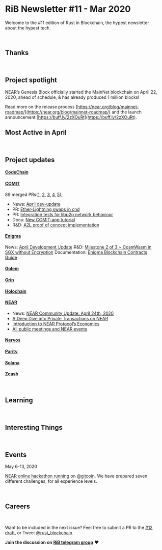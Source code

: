 # RiB Newsletter #11 - Mar 2020

Welcome to the #11 edition of Rust in Blockchain, the hypest newsletter about the hypest tech. <!--[Previous: #10](). -->


&nbsp;


## Thanks


&nbsp;


## Project spotlight

NEAR’s Genesis Block officially started the MainNet blockchain on April 22, 2020, ahead of schedule, & has already produced 1 million blocks!

Read more on the release process [https://near.org/blog/mainnet-roadmap/](https://near.org/blog/mainnet-roadmap/) and the launch announcement [https://buff.ly/2zXOuRt](https://buff.ly/2zXOuRt).

## Most Active in April

&nbsp;



## Project updates

#### [**CodeChain**](https://github.com/codeChain-io/)


#### [**COMIT**](https://comit.network/)

89 merged PRs([1][comit-rs], [2][comit-js-sdk], [3][create-comit-app], [4][comit.network], [5][a2l-poc]),

[comit-rs]: https://github.com/comit-network/comit-rs/pulls?q=is%3Apr+is%3Aclosed+merged%3A2020-04-01..2020-04-30+NOT+bump
[comit-js-sdk]: https://github.com/comit-network/comit-js-sdk/pulls?q=is%3Apr+is%3Aclosed+merged%3A2020-04-01..2020-04-30+NOT+bump
[create-comit-app]: https://github.com/comit-network/create-comit-app/pulls?q=is%3Apr+is%3Aclosed+merged%3A2020-04-01..2020-04-30+NOT+bump
[comit.network]: https://github.com/comit-network/comit.network/pulls?q=is%3Apr+is%3Aclosed+merged%3A2020-04-01..2020-04-30+NOT+bump
[a2l-poc]: https://github.com/comit-network/a2l-poc/pulls?q=is%3Apr+is%3Aclosed+merged%3A2020-04-01..2020-04-30+NOT+bump

- News: [April dev-update](https://comit.network/blog/2020/05/01/april-dev-update)
- PR: [Ether-Lightning swaps in cnd](https://github.com/comit-network/comit-rs/pull/2426)
- PR: [Integration tests for libp2p network behaviour](https://github.com/comit-network/comit-rs/pull/2479)
- Docu: [New COMIT-app tutorial](https://comit.network/docs/tutorials/write-your-first-comit-app/write-a-comit-app-setup)
- R&D: [A2L proof of concept implementation](https://github.com/comit-network/a2l-poc/)

#### [**Enigma**](https://enigma.co)

News: [April Development Update](https://blog.enigma.co/enigma-development-update-april-2020-f4938a1bee11)
R&D: [Milestone 2 of 3 ~ CosmWasm in SGX without Encryption](https://forum.enigma.co/t/milestone-2-of-3-cosmwasm-in-sgx-without-encryption/1548)
Documentation: [Enigma Blockchain Contracts Guide](https://github.com/enigmampc/enigma-blockchain-contracts-guide)

#### [**Golem**](https://golem.network/)


#### [**Grin**](https://github.com/mimblewimble/grin)


#### [**Holochain**](https://github.com/holochain/)


#### [**NEAR**](https://github.com/nearprotocol/nearcore)

* News: [NEAR Community Update: April 24th, 2020](https://near.org/blog/community-update-april-24th-2020/)
* [A Deep Dive into Private Transactions on NEAR](https://near.org/blog/private-transactions-on-near/)
* [Introduction to NEAR Protocol’s Economics](https://near.org/blog/near-protocol-economics/)
* [All public meetings and NEAR events](https://near.ai/community-calendar)


#### [**Nervos**](https://github.com/nervosnetwork)


#### [**Parity** ](https://github.com/paritytech)


#### [**Solana**](https://github.com/solana-labs/solana)


#### [**Zcash**](https://z.cash/)


&nbsp;

## Learning



&nbsp;

## Interesting Things



&nbsp;

## Events

May 6-13, 2020

[NEAR online hackathon running](https://gitcoin.co/hackathon/rl1?tab=hackathon:23) on [@gitcoin](https://twitter.com/gitcoin).
We have prepared seven different challenges, for all experience levels.

&nbsp;

## Careers


&nbsp;

Want to be included in the next issue? Feel free to submit a PR to the [#12 draft](), or Tweet [@rust_blockchain](https://twitter.com/rust_blockchain).

**Join the discussion on** [**RiB telegram group**](https://t.me/rustinblockchain) **❤️**
